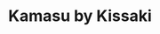 ---
layout: place
title: "Kamasu by Kissaki"
permalink: /new-york/new-york/kamasu-by-kissaki.html
stateAbbr: NY
stateName: New York
cityName: New York
seo:
  name: "Kamasu by Kissaki"
  type: Restaurant
  links: null
description: "Looking for sushi in New York, New York? Check out Kamasu by Kissaki for a delightful Japanese dining experience. Enjoy a variety of sushi and other dishes i..."
place_id: ChIJVU9-Q5JZwokR6OX1_pbtH9M
photos:
  - name: >-
      places/ChIJVU9-Q5JZwokR6OX1_pbtH9M/photos/AeeoHcKDtVdDHbZv17gVSDNgJllEof7or_smG-NgMZEGVLDIsdMZa43rZ88b-X7qi7urzNkJuYQGTaTjBVqzEQAsz5OVbJvuACV6Y9IixpQe9004zU-z-S6COx8BU8vcn_gwKrHDp3hh8Dwbtel9NlzzGdEOko5KSvUBOWKt8WOEbhNLMpZb8yO8Md4wS7BubKr2L3BBFwj_H1hGtXtnAbb4hJYSI5zOZvnF506UKcOVH69tZ9MKKGGJCMOw1TyTpq5ywDrS-Pph5r0m3Nam7IEEebj6IYqm50UEMIPcNwWmbWoWnA
    widthPx: 4800
    heightPx: 3200
    authorAttributions:
      - displayName: Kamasu by Kissaki
        uri: https://maps.google.com/maps/contrib/103381782180057655167
        photoUri: >-
          https://lh3.googleusercontent.com/a-/ALV-UjX4uYidwgiKMRnVqP6j3uve1l-z-INWwIruaSodsHE3_LmcbUo=s100-p-k-no-mo
    flagContentUri: >-
      https://www.google.com/local/imagery/report/?cb_client=maps_api_places.places_api&image_key=!1e10!2sAF1QipP_qLOXvx0S3F4qVBLYZ9NENDoR-_b5zQi4GKgm&hl=en-US
    googleMapsUri: >-
      https://www.google.com/maps/place//data=!3m4!1e2!3m2!1sAF1QipP_qLOXvx0S3F4qVBLYZ9NENDoR-_b5zQi4GKgm!2e10!4m2!3m1!1s0x89c25992437e4f55:0xd31fed96fef5e5e8
  - name: >-
      places/ChIJVU9-Q5JZwokR6OX1_pbtH9M/photos/AeeoHcI0RIKj-t_Aou1RFidbTzEp23t-asmEMRWedTfitfv4qaE6xebhgQfDXbMqXMJAZUmRDMzCyqvMmuRFazko9_6tWO_118iSJ8DF9WcHzGh3d2S4HQDEe3l9KMB5YMUvstGNLNZvAmsFMo5nDfffaRXXdHONp4mOkE4DS1XZaTPwQ2LeY-ZY6gA3vfKn9T6sbsqWr2EJrVOSoEG50IXFTt0dB1MKOCD2AXiARXU-XWyUr4gu2Z7EXLG7IOp1QplGbWW54o7VF9BIojJhuEA7q7aVwfSSE_4cIGlzg109bkiM27fWpKN4y_aFmqVyFlrTsG26JyCW06BwKNVLqc9J4Fck1SqO1bqIVLcaRJ_ap1LviipGD1zXtDrHNB_Y7dDbXjUq_Kd5dReA0gqi4LdnbmVckFEFHfiWEDT_m1agJulw9sybDZLrRdLQme-VBQQe
    widthPx: 4080
    heightPx: 3072
    authorAttributions:
      - displayName: Marco Manfroi
        uri: https://maps.google.com/maps/contrib/117471998707323335572
        photoUri: >-
          https://lh3.googleusercontent.com/a-/ALV-UjVC7V0CMA6SPgSnkgmbOLQWfIvk1DjXyjdl3SRz15LuEWLXe42dNg=s100-p-k-no-mo
    flagContentUri: >-
      https://www.google.com/local/imagery/report/?cb_client=maps_api_places.places_api&image_key=!1e10!2sCIABIhAA3ilWKg73W2f15n4AAlR_&hl=en-US
    googleMapsUri: >-
      https://www.google.com/maps/place//data=!3m4!1e2!3m2!1sCIABIhAA3ilWKg73W2f15n4AAlR_!2e10!4m2!3m1!1s0x89c25992437e4f55:0xd31fed96fef5e5e8
  - name: >-
      places/ChIJVU9-Q5JZwokR6OX1_pbtH9M/photos/AeeoHcJVHBFYR1bwOZYhBPwehYy8SRMXITqM__625XxeCNFr9pJPnjjHLxN16nz6uu-lKExGTzyN1t7qInAcQj6hPZAKJ63Mi4eSbiS1IPrcO-JaFx2QMAp-bpfwboHKW9nrEdOKuRBuEWupTolU7Kg8UHrnx1PK7k27u1uuoFOBb0pgQuyaoWmPPlPhfeQL_YMzEh_5dDdkQ0DLVMRa9I8OtijRcGFgN7L7DDoDDI5mooYhbF_v0WRAIm_CltRu_vODnZnxqmHZr2xfZOCnHzqJ9TBJUfoxF_06kINsqV5g7WYuEw
    widthPx: 3200
    heightPx: 4800
    authorAttributions:
      - displayName: Kamasu by Kissaki
        uri: https://maps.google.com/maps/contrib/103381782180057655167
        photoUri: >-
          https://lh3.googleusercontent.com/a-/ALV-UjX4uYidwgiKMRnVqP6j3uve1l-z-INWwIruaSodsHE3_LmcbUo=s100-p-k-no-mo
    flagContentUri: >-
      https://www.google.com/local/imagery/report/?cb_client=maps_api_places.places_api&image_key=!1e10!2sAF1QipN009ODnFnaLQP25fUb6ocnSvk5NwKxH7t4Ai5v&hl=en-US
    googleMapsUri: >-
      https://www.google.com/maps/place//data=!3m4!1e2!3m2!1sAF1QipN009ODnFnaLQP25fUb6ocnSvk5NwKxH7t4Ai5v!2e10!4m2!3m1!1s0x89c25992437e4f55:0xd31fed96fef5e5e8
  - name: >-
      places/ChIJVU9-Q5JZwokR6OX1_pbtH9M/photos/AeeoHcJqMTLekq96-2HTRG9ve1msryYTX8dSlIJRw726OJJb6jI3ktO2iVER_zkBcrk4qkzzkzLgRE5BX_cDVsjjLRoY6eF5vk-gpRTCxdUlxkhT6M9wM7OgEN1asDdmjqbbfOMfpG72SvCNmahgk0h0F7FtexOo7TOgQGu4NdHybjDDFXx1SRKkEgHF1RYXmgzt6DPbwsDqO0VVf7grL13XMcmNUQ_Ut7rh9Y_FSmNHR92jjRWyPQdW6fAUDba-kgRQRbJV-sVAi5ezvNQiWcthDGI4ft-svEEr_1D85XZ7eBRuwA
    widthPx: 4800
    heightPx: 3200
    authorAttributions:
      - displayName: Kamasu by Kissaki
        uri: https://maps.google.com/maps/contrib/103381782180057655167
        photoUri: >-
          https://lh3.googleusercontent.com/a-/ALV-UjX4uYidwgiKMRnVqP6j3uve1l-z-INWwIruaSodsHE3_LmcbUo=s100-p-k-no-mo
    flagContentUri: >-
      https://www.google.com/local/imagery/report/?cb_client=maps_api_places.places_api&image_key=!1e10!2sAF1QipNoPF9HrF-YJi2hcq40lToENe0RpjdvxCf9V_S4&hl=en-US
    googleMapsUri: >-
      https://www.google.com/maps/place//data=!3m4!1e2!3m2!1sAF1QipNoPF9HrF-YJi2hcq40lToENe0RpjdvxCf9V_S4!2e10!4m2!3m1!1s0x89c25992437e4f55:0xd31fed96fef5e5e8
  - name: >-
      places/ChIJVU9-Q5JZwokR6OX1_pbtH9M/photos/AeeoHcJiAcMD3RojvO56Efqo9gctJEXa3omzguvHO8fyXu36Iy7D__SZfF9NMr1F0Z_c62WxQl3lESwoUC8eSGO9RXyFbT8K-OLeayf4FRs_J3GqEyUnydAqpzb4gCWtzDwix68ZgpP-EuP9Ix1U3VT1lrU6Iy5ODVa_KgzgaJ8NFl-glFOc4IQCvH8FnhEOCBPMHJk7IZdKG9AfCqb4kRzPINsYGzMTPsqpXuYW6lzQTdoH2RqRxQwTQgn3jcRRIatn3UHiKNuWyO1pOc6RhlYG-LcwXdkGvjxOjttJJBlf11LWFus0ePhaFkzFC8agKHStNaE-Odfd7ihaG4XH3nYgQZsGQpIWm-dh3rOlWcBmK8cF9lei-5JxmPFOPiF5EOUfruP535yc0QptJDLFAI6iOBdbTdaWcrs05LK_sRyKhYaQAdyi
    widthPx: 3024
    heightPx: 4032
    authorAttributions:
      - displayName: Blue Chen
        uri: https://maps.google.com/maps/contrib/110212155962071851399
        photoUri: >-
          https://lh3.googleusercontent.com/a-/ALV-UjXSPVhiCS7DSysHDDR3dSbEYRuDSc8omFisKj65ywXBNIgYEMZb=s100-p-k-no-mo
    flagContentUri: >-
      https://www.google.com/local/imagery/report/?cb_client=maps_api_places.places_api&image_key=!1e10!2sCIHM0ogKEICAgIDHoJyElwE&hl=en-US
    googleMapsUri: >-
      https://www.google.com/maps/place//data=!3m4!1e2!3m2!1sCIHM0ogKEICAgIDHoJyElwE!2e10!4m2!3m1!1s0x89c25992437e4f55:0xd31fed96fef5e5e8
  - name: >-
      places/ChIJVU9-Q5JZwokR6OX1_pbtH9M/photos/AeeoHcKNWT1LgC6mSThYa3cWRjQLR5-wMX-giMEfhkdldwJwB60YREUtjrQOmNPbS_vPhos9ySDz6ep7bIMRr3UY3dlVTpKJa0ElUWC7ocUGC6sQP1SZ_plbrMvGg4RXqlC8bvHWDFihVq31DRxW9vmN-7J1xKNHkrpai3Q8j-yDJjeS1g1diuKZimrIoBYO_yA_2CGYUOwDNywosvSXOOyVDjblB_jOcO4hvjErcfDx2Cdq9fCB8iR7hwzlTw_StBzbk3C38WniXo02y7v2bK_ACNqAeJvyTH6PKRVF4LbAI95lWtZKyUdH9g9-ogCH3CQgaCfzUpvncMVOLCbJG-tPbqkvwjjVnIayvL88ocxgC9MtmjRSVIgpFTrRZS0Pn8MSD7VKdbkNqEJwoZ1Kfu0X61Ht3tHWVC63hIYMyYEjjdeKBpw
    widthPx: 3072
    heightPx: 4080
    authorAttributions:
      - displayName: iVes Winzy (Williams)
        uri: https://maps.google.com/maps/contrib/106318964416026982542
        photoUri: >-
          https://lh3.googleusercontent.com/a-/ALV-UjVHCA_drJXHRrTxgz71okmGcgBzqBw60wVa81HlspKT5W_wz7mo=s100-p-k-no-mo
    flagContentUri: >-
      https://www.google.com/local/imagery/report/?cb_client=maps_api_places.places_api&image_key=!1e10!2sCIHM0ogKEICAgICT7rXtgQE&hl=en-US
    googleMapsUri: >-
      https://www.google.com/maps/place//data=!3m4!1e2!3m2!1sCIHM0ogKEICAgICT7rXtgQE!2e10!4m2!3m1!1s0x89c25992437e4f55:0xd31fed96fef5e5e8
  - name: >-
      places/ChIJVU9-Q5JZwokR6OX1_pbtH9M/photos/AeeoHcI3_0BkDsmMaoKleVxbDtuitV5buuiXfcNpcSjPIT-KbfRjl2Wf3fZ3rJslCh-cQQWR6SQaRp8HSEcy3bGmDwTCX1n19yBPkeKjVRM5Do_ovQUlXxPyRAaUe7l92355IcsQ5vEtNnLjvVd7nmXxeH4J6KENlzAiTj95rUi9VTcpB1n3GQommK_naXZjO15FWP7rGkqIznb1mJkjW1IYJisx1--YpHdGvbCwHl8TA39yPtuaZ7mpAzA_hZTnqvGKIYV3oJMBxC9zlbJ2U1KcF2GXajRyQGwrb6M5Aj_-NqF7lxxpAfAMKVneXWcfM5PMGV_qgZX1qK4h7pUaLFD4Pp2R5qnd8KttqNeztrk4hkcbgxfPz3XS9yXQtHatg6Uspt5QE0Qo3zI3EGk1z8NsMRq8lV-ejSzWh63wDuTkVHE
    widthPx: 3024
    heightPx: 4032
    authorAttributions:
      - displayName: angelica maria bueno nanez
        uri: https://maps.google.com/maps/contrib/104954100706429786835
        photoUri: >-
          https://lh3.googleusercontent.com/a-/ALV-UjUOza_zTCkie_Ak5WEOzJ-X6WFCOpb8AiicTEqaqGaNEcGdDfXD=s100-p-k-no-mo
    flagContentUri: >-
      https://www.google.com/local/imagery/report/?cb_client=maps_api_places.places_api&image_key=!1e10!2sCIHM0ogKEICAgIDDvMPmMg&hl=en-US
    googleMapsUri: >-
      https://www.google.com/maps/place//data=!3m4!1e2!3m2!1sCIHM0ogKEICAgIDDvMPmMg!2e10!4m2!3m1!1s0x89c25992437e4f55:0xd31fed96fef5e5e8
  - name: >-
      places/ChIJVU9-Q5JZwokR6OX1_pbtH9M/photos/AeeoHcJc_hGW82MV_oBrQ-eQ7vumqkKfS0XEdYDNzdkbeXRPg5SqqVgmUirpGQlw-1c1c3Zqwprh2ISyY3sVcmBJ2eUTFqEWYpLTcpliq66zmIUmsGt1XHIqcB5pWRHyPY_-80Lb3Vp1KVIirzgZ5ZcPnxTXfG7soGduxt_V4wAxKNUyBDY5KFEliI_xq_5EK5kKzHapAxmdzy_syF9hD5sggPbOqG8y40jocZ5BPkqjEd5ilyh9tRUqAE5bzfrA3maH88FiwfiWm95p5oWwGS8-WZbFpCu8LpbI1BcxO_b9ilBhUHqHXSUQSoBQJ8Gd6u1zzQ58vQYWXUf7CS7P2-uUQ25KqsJBAnmAUZ8A_CFyRs4Z0DvTUv3QLnwvMFLpZwBiEAmvWN8RyW1h3H-4R1fQsqJjFv3IkOOmhoqdx2tkCa8pXhA
    widthPx: 3000
    heightPx: 3126
    authorAttributions:
      - displayName: A R
        uri: https://maps.google.com/maps/contrib/111284359176118678160
        photoUri: >-
          https://lh3.googleusercontent.com/a-/ALV-UjVsXReEujsp6b6jjTiRXAPLSJY_at9K9IORl7fprgzUz2IwSVl8Fg=s100-p-k-no-mo
    flagContentUri: >-
      https://www.google.com/local/imagery/report/?cb_client=maps_api_places.places_api&image_key=!1e10!2sCIHM0ogKEICAgICfn_Sc3wE&hl=en-US
    googleMapsUri: >-
      https://www.google.com/maps/place//data=!3m4!1e2!3m2!1sCIHM0ogKEICAgICfn_Sc3wE!2e10!4m2!3m1!1s0x89c25992437e4f55:0xd31fed96fef5e5e8
  - name: >-
      places/ChIJVU9-Q5JZwokR6OX1_pbtH9M/photos/AeeoHcK3qpWpJWK99wAHuGdFCoMm3L_QtSFCK5Yk6GrcXYO5x2eMnoSra_cEMOcvQ_8L00AB1U8gkvo61lk9z3-8aOCBs31SfU0WI5MIyNws7TrAqzmwO5DRYLm6mjTTk7iEEB0LDjiB0prxCGCVV2Cm9Nu_P2-kVaAY7_YmWKiGNTBPAAhgYqsQBnokaTYIt4TZgFfWNdVMzbyBnWA-PaFH-dzldHVMGW1GjgnYrcxgLmwRs__VEZtjuHi8BY1DHJJXj-WQ2Jj3KPbF4TEBFu1w4sqdhSzEtuiYuK3TXmLs1b2OJfY_xO5CXhtt4G0N-1UmXn7tjOFUaa0rPKVuKx9E3XvzOtB9GwF722zn_8XDl4aewtSi6rOOdOBzOss0VHzCqOfz3Fhx4fF4in3DSO9e4ybfWhHLiIifvb6GitSFmq3BGGzG
    widthPx: 3024
    heightPx: 4032
    authorAttributions:
      - displayName: Blue Chen
        uri: https://maps.google.com/maps/contrib/110212155962071851399
        photoUri: >-
          https://lh3.googleusercontent.com/a-/ALV-UjXSPVhiCS7DSysHDDR3dSbEYRuDSc8omFisKj65ywXBNIgYEMZb=s100-p-k-no-mo
    flagContentUri: >-
      https://www.google.com/local/imagery/report/?cb_client=maps_api_places.places_api&image_key=!1e10!2sCIHM0ogKEICAgIDHoJyE1wE&hl=en-US
    googleMapsUri: >-
      https://www.google.com/maps/place//data=!3m4!1e2!3m2!1sCIHM0ogKEICAgIDHoJyE1wE!2e10!4m2!3m1!1s0x89c25992437e4f55:0xd31fed96fef5e5e8
  - name: >-
      places/ChIJVU9-Q5JZwokR6OX1_pbtH9M/photos/AeeoHcIcWvKv62w70FoOTmOAE3w4XuxEcNJO-i_LK74UGF7NEQkkjNdC0ODJOmVBiB5yXSIhiKqq2_0t2Z0E0Euv0g4I5-68CK68JXEPfhALWS06pNQMCN1dEfqmINgyaJbn-0QAHAFan4suUPZE3ZnlCblEp81HV1CZ4WM5_H_UobdU7c_OsiE1IjwnIGW9r-6vK1PCXXKHWT3UYeMRjUOGexeh54UAew5kBVZopuWym8_ctHIqyPs2ZnJxckBjEHLs3zXXxFlup67inA0J_G3hiRgTA7axEI1GSifIu6p6lWeLb9Wex8b-nID1wxeT_9HvZ1mzuVR2batCJX_Vx9l5mxygROfc0QOaP7_BN7JZTGwmFB4FD4othXltl9PgQlie70oPqoFpIQil3AynjoFsTos5wRH3d92v21-1Rxpa5v3zxbo1
    widthPx: 1073
    heightPx: 885
    authorAttributions:
      - displayName: C J
        uri: https://maps.google.com/maps/contrib/114050319755027038678
        photoUri: >-
          https://lh3.googleusercontent.com/a/ACg8ocJCSb_vMbKoaipvxj6fL_mHFvGh9dGyEx2NXleS3Sqz_o7J5g=s100-p-k-no-mo
    flagContentUri: >-
      https://www.google.com/local/imagery/report/?cb_client=maps_api_places.places_api&image_key=!1e10!2sCIHM0ogKEICAgIDzv4rvkgE&hl=en-US
    googleMapsUri: >-
      https://www.google.com/maps/place//data=!3m4!1e2!3m2!1sCIHM0ogKEICAgIDzv4rvkgE!2e10!4m2!3m1!1s0x89c25992437e4f55:0xd31fed96fef5e5e8
address: 20 Hudson Yards Unit 220, New York, NY 10001, USA
street: 20 Hudson Yards Unit 220
city: New York
state: NY
zip: '10001'
country: USA
neighborhood: null
latitude: '40.753394'
longitude: '-74.001055'
accessibility_options:
  wheelchairAccessibleParking: false
  wheelchairAccessibleEntrance: true
  wheelchairAccessibleRestroom: true
  wheelchairAccessibleSeating: true
business_status: OPERATIONAL
name: Kamasu by Kissaki
google_maps_links:
  directionsUri: >-
    https://www.google.com/maps/dir//''/data=!4m7!4m6!1m1!4e2!1m2!1m1!1s0x89c25992437e4f55:0xd31fed96fef5e5e8!3e0
  placeUri: https://maps.google.com/?cid=15213139299059230184
  writeAReviewUri: >-
    https://www.google.com/maps/place//data=!4m3!3m2!1s0x89c25992437e4f55:0xd31fed96fef5e5e8!12e1
  reviewsUri: >-
    https://www.google.com/maps/place//data=!4m4!3m3!1s0x89c25992437e4f55:0xd31fed96fef5e5e8!9m1!1b1
  photosUri: >-
    https://www.google.com/maps/place//data=!4m3!3m2!1s0x89c25992437e4f55:0xd31fed96fef5e5e8!10e5
primary_type: Sushi Restaurant
opening_hours:
  regular: null
  current: null
secondary_opening_hours:
  regular:
    weekdayDescriptions: null
    type: null
  current:
    weekdayDescriptions: null
    type: null
phone: (212) 577-1153
price_level: null
price_range: $30 &ndash; $50
rating: '3.9'
rating_count: 255
website: null
reviews:
  - name: >-
      places/ChIJVU9-Q5JZwokR6OX1_pbtH9M/reviews/ChdDSUhNMG9nS0VJQ0FnSUNmdmJtazJ3RRAB
    relativePublishTimeDescription: 3 months ago
    rating: 5
    text:
      text: >-
        Dining at Kissaki is an unforgettable experience that beautifully blends
        traditional Japanese flavors with modern creativity. From the moment you
        step in, the inviting ambiance and attention to detail make it clear
        that this is more than just a meal—it’s a culinary journey.


        The quality of the sushi is unparalleled, with each piece showcasing the
        freshest, most flavorful ingredients. Their omakase experience is truly
        a highlight, as the chefs expertly craft each dish with precision and
        artistry, presenting flavors and textures that are perfectly balanced.
        The combination of traditional techniques with innovative touches
        creates a meal that is both authentic and exciting.


        The service is exceptional, with staff that are attentive,
        knowledgeable, and passionate about the cuisine. They guide you through
        the menu with ease, ensuring every detail of your dining experience is
        flawless.


        The sleek, modern decor adds to the overall vibe, creating a comfortable
        yet refined space perfect for both intimate dinners and special
        celebrations.


        In summary, Kissaki is a must-visit for sushi lovers and anyone seeking
        an elevated dining experience. Every aspect, from the food to the
        service and ambiance, is executed with excellence. Highly recommended
        and a place I can’t wait to return to!
      languageCode: en
    originalText:
      text: >-
        Dining at Kissaki is an unforgettable experience that beautifully blends
        traditional Japanese flavors with modern creativity. From the moment you
        step in, the inviting ambiance and attention to detail make it clear
        that this is more than just a meal—it’s a culinary journey.


        The quality of the sushi is unparalleled, with each piece showcasing the
        freshest, most flavorful ingredients. Their omakase experience is truly
        a highlight, as the chefs expertly craft each dish with precision and
        artistry, presenting flavors and textures that are perfectly balanced.
        The combination of traditional techniques with innovative touches
        creates a meal that is both authentic and exciting.


        The service is exceptional, with staff that are attentive,
        knowledgeable, and passionate about the cuisine. They guide you through
        the menu with ease, ensuring every detail of your dining experience is
        flawless.


        The sleek, modern decor adds to the overall vibe, creating a comfortable
        yet refined space perfect for both intimate dinners and special
        celebrations.


        In summary, Kissaki is a must-visit for sushi lovers and anyone seeking
        an elevated dining experience. Every aspect, from the food to the
        service and ambiance, is executed with excellence. Highly recommended
        and a place I can’t wait to return to!
      languageCode: en
    authorAttribution:
      displayName: Jacob Willis
      uri: https://www.google.com/maps/contrib/108659715969309906257/reviews
      photoUri: >-
        https://lh3.googleusercontent.com/a-/ALV-UjU66V-dbNQupNV-0AJovGKH7-gY8zZwxrxsVrMrZrQYPPvR09Y=s128-c0x00000000-cc-rp-mo-ba5
    publishTime: '2024-12-31T22:26:20.470594Z'
    flagContentUri: >-
      https://www.google.com/local/review/rap/report?postId=ChdDSUhNMG9nS0VJQ0FnSUNmdmJtazJ3RRAB&d=17924085&t=1
    googleMapsUri: >-
      https://www.google.com/maps/reviews/data=!4m6!14m5!1m4!2m3!1sChdDSUhNMG9nS0VJQ0FnSUNmdmJtazJ3RRAB!2m1!1s0x89c25992437e4f55:0xd31fed96fef5e5e8
  - name: >-
      places/ChIJVU9-Q5JZwokR6OX1_pbtH9M/reviews/ChdDSUhNMG9nS0VJQ0FnSUQzOU5hTnhRRRAB
    relativePublishTimeDescription: 5 months ago
    rating: 1
    text:
      text: >-
        Food is ok but not up to the standard of any authentic Japanese
        restaurant.  I had the Chef’s choice of sashimi, the tempura don and the
        eel don for my husband.  Tempura was very dry and hard.  Sashimi was
        fine.


        Service was terrible.  The server wanted to charge my credit card before
        I got my bill.  When I requested for the bill, she said I have to pay
        first and she would print the bill to me.  After I paid, she came back &
        threw the bill at me on the table.  I’ll never come here again.  NEVER
        AGAIN!
      languageCode: en
    originalText:
      text: >-
        Food is ok but not up to the standard of any authentic Japanese
        restaurant.  I had the Chef’s choice of sashimi, the tempura don and the
        eel don for my husband.  Tempura was very dry and hard.  Sashimi was
        fine.


        Service was terrible.  The server wanted to charge my credit card before
        I got my bill.  When I requested for the bill, she said I have to pay
        first and she would print the bill to me.  After I paid, she came back &
        threw the bill at me on the table.  I’ll never come here again.  NEVER
        AGAIN!
      languageCode: en
    authorAttribution:
      displayName: Sophia Chan
      uri: https://www.google.com/maps/contrib/114741365770560991309/reviews
      photoUri: >-
        https://lh3.googleusercontent.com/a-/ALV-UjWLSzeSXJRx_7ciu70qX4vKjmBydVFfru9Tt9233ExllXbdig7o=s128-c0x00000000-cc-rp-mo-ba3
    publishTime: '2024-11-13T12:10:32.459781Z'
    flagContentUri: >-
      https://www.google.com/local/review/rap/report?postId=ChdDSUhNMG9nS0VJQ0FnSUQzOU5hTnhRRRAB&d=17924085&t=1
    googleMapsUri: >-
      https://www.google.com/maps/reviews/data=!4m6!14m5!1m4!2m3!1sChdDSUhNMG9nS0VJQ0FnSUQzOU5hTnhRRRAB!2m1!1s0x89c25992437e4f55:0xd31fed96fef5e5e8
  - name: >-
      places/ChIJVU9-Q5JZwokR6OX1_pbtH9M/reviews/ChZDSUhNMG9nS0VJQ0FnSUNmbl9TY0h3EAE
    relativePublishTimeDescription: 3 months ago
    rating: 5
    text:
      text: >-
        Had takeout at Kissaki Omakase. They delivered from Hudson Yards all the
        way to the Upper West Side, which was nice. The sushi was solid, and the
        packaging from the takeout was the best we have ever seen. I'd
        definitely order from here again!
      languageCode: en
    originalText:
      text: >-
        Had takeout at Kissaki Omakase. They delivered from Hudson Yards all the
        way to the Upper West Side, which was nice. The sushi was solid, and the
        packaging from the takeout was the best we have ever seen. I'd
        definitely order from here again!
      languageCode: en
    authorAttribution:
      displayName: A R
      uri: https://www.google.com/maps/contrib/111284359176118678160/reviews
      photoUri: >-
        https://lh3.googleusercontent.com/a-/ALV-UjVsXReEujsp6b6jjTiRXAPLSJY_at9K9IORl7fprgzUz2IwSVl8Fg=s128-c0x00000000-cc-rp-mo-ba8
    publishTime: '2025-01-02T23:27:39.838483Z'
    flagContentUri: >-
      https://www.google.com/local/review/rap/report?postId=ChZDSUhNMG9nS0VJQ0FnSUNmbl9TY0h3EAE&d=17924085&t=1
    googleMapsUri: >-
      https://www.google.com/maps/reviews/data=!4m6!14m5!1m4!2m3!1sChZDSUhNMG9nS0VJQ0FnSUNmbl9TY0h3EAE!2m1!1s0x89c25992437e4f55:0xd31fed96fef5e5e8
  - name: >-
      places/ChIJVU9-Q5JZwokR6OX1_pbtH9M/reviews/ChdDSUhNMG9nS0VJQ0FnSUNYbV9qUnlBRRAB
    relativePublishTimeDescription: 5 months ago
    rating: 2
    text:
      text: >-
        I kind of think this place must be a joke, and there must be hidden
        candid cameras someplace…

        I’d sum this place up as an over-sauced, under-designed, vastly
        over-priced, nearly serviceless sushi/nigiri house.


        Three of us order the 6 and 7 course “dinner”(literally the word they
        use on the menu) for $60 and $70 a piece. Each “course” is just a bite,
        so think more omakase style. Except without almost any service from an
        omakase experience. Almost no service whatsoever. And they don’t serve
        the bites one at a time either. And the bites themselves are prepared
        way over sauced, which is too bad because you can tell the quality of
        fish is actually pretty good (so two stars versus one). See the pic.
        Thats four courses. Lol


        The atmosphere of the place is uninspired and totally bland. We made
        reservations for 7pm on a Friday night and were one of two seated
        tables. That included the bar, which was completely empty. (Worth
        mentioning the restaurants across the hall were packed.)


        Long story short, after spending $200 before tax on “dinner” we went
        downstairs to little Spain and ordered $15 burgers and fries to finally
        get enough to eat.


        I’m not trying to be a hater. I have eaten at incredible sushi houses in
        the city. But this is not one of them. It is certainly not selling 5, 6,
        and 7 coursed “dinners,” and they really should change the wording on
        their menu. Perhaps if they list as something else, it wouldn’t be so
        offensive.


        I’ve never eaten a burger after a $200 dinner before. But glad little
        Spain is just downstairs.


        Avoid, unless you want a pricey snack. I will avoid moving forward,
        because they are just way too many other spots that are better than
        this, across the board! Service was one star. They didn’t keep our water
        glasses filled or offer us any.
      languageCode: en
    originalText:
      text: >-
        I kind of think this place must be a joke, and there must be hidden
        candid cameras someplace…

        I’d sum this place up as an over-sauced, under-designed, vastly
        over-priced, nearly serviceless sushi/nigiri house.


        Three of us order the 6 and 7 course “dinner”(literally the word they
        use on the menu) for $60 and $70 a piece. Each “course” is just a bite,
        so think more omakase style. Except without almost any service from an
        omakase experience. Almost no service whatsoever. And they don’t serve
        the bites one at a time either. And the bites themselves are prepared
        way over sauced, which is too bad because you can tell the quality of
        fish is actually pretty good (so two stars versus one). See the pic.
        Thats four courses. Lol


        The atmosphere of the place is uninspired and totally bland. We made
        reservations for 7pm on a Friday night and were one of two seated
        tables. That included the bar, which was completely empty. (Worth
        mentioning the restaurants across the hall were packed.)


        Long story short, after spending $200 before tax on “dinner” we went
        downstairs to little Spain and ordered $15 burgers and fries to finally
        get enough to eat.


        I’m not trying to be a hater. I have eaten at incredible sushi houses in
        the city. But this is not one of them. It is certainly not selling 5, 6,
        and 7 coursed “dinners,” and they really should change the wording on
        their menu. Perhaps if they list as something else, it wouldn’t be so
        offensive.


        I’ve never eaten a burger after a $200 dinner before. But glad little
        Spain is just downstairs.


        Avoid, unless you want a pricey snack. I will avoid moving forward,
        because they are just way too many other spots that are better than
        this, across the board! Service was one star. They didn’t keep our water
        glasses filled or offer us any.
      languageCode: en
    authorAttribution:
      displayName: Tom Burchinal
      uri: https://www.google.com/maps/contrib/117429626135525975887/reviews
      photoUri: >-
        https://lh3.googleusercontent.com/a/ACg8ocK1oBaij4K9cUA-slHa5LLZV2k4bdK2e-iqMs6RBebTUysm5Ow=s128-c0x00000000-cc-rp-mo-ba4
    publishTime: '2024-10-20T19:06:47.207752Z'
    flagContentUri: >-
      https://www.google.com/local/review/rap/report?postId=ChdDSUhNMG9nS0VJQ0FnSUNYbV9qUnlBRRAB&d=17924085&t=1
    googleMapsUri: >-
      https://www.google.com/maps/reviews/data=!4m6!14m5!1m4!2m3!1sChdDSUhNMG9nS0VJQ0FnSUNYbV9qUnlBRRAB!2m1!1s0x89c25992437e4f55:0xd31fed96fef5e5e8
  - name: >-
      places/ChIJVU9-Q5JZwokR6OX1_pbtH9M/reviews/ChZDSUhNMG9nS0VJQ0FnSUNMbnNud0V3EAE
    relativePublishTimeDescription: 9 months ago
    rating: 4
    text:
      text: >-
        We were pleasantly surprised by how delicious the small sushi spot in
        Hudson yards was. It was extremely fresh and everything tasted really
        good. We weren’t sure what to expect when we walked in as it was a
        smaller spot and wasn’t too busy as it was after the lunch rush but as
        mentioned everything was really good. My only complaint is it seemed
        like there was only one person really working the floor and the sushi
        bar and I think the hostess was doubling trying to help as well. They
        still did really well for being understaffed, but things were definitely
        slower when it came to getting my sake or some of our other orders. I
        don’t fault them for that at all and I think they did a good job as a
        place got busier.
      languageCode: en
    originalText:
      text: >-
        We were pleasantly surprised by how delicious the small sushi spot in
        Hudson yards was. It was extremely fresh and everything tasted really
        good. We weren’t sure what to expect when we walked in as it was a
        smaller spot and wasn’t too busy as it was after the lunch rush but as
        mentioned everything was really good. My only complaint is it seemed
        like there was only one person really working the floor and the sushi
        bar and I think the hostess was doubling trying to help as well. They
        still did really well for being understaffed, but things were definitely
        slower when it came to getting my sake or some of our other orders. I
        don’t fault them for that at all and I think they did a good job as a
        place got busier.
      languageCode: en
    authorAttribution:
      displayName: Rachel Caitlin
      uri: https://www.google.com/maps/contrib/117602863006644649273/reviews
      photoUri: >-
        https://lh3.googleusercontent.com/a-/ALV-UjUbBNdgz9RbGwCibpuGj_JtgVV70UON6KarTEIJPsvH05roreD1=s128-c0x00000000-cc-rp-mo-ba4
    publishTime: '2024-06-19T12:23:28.894659Z'
    flagContentUri: >-
      https://www.google.com/local/review/rap/report?postId=ChZDSUhNMG9nS0VJQ0FnSUNMbnNud0V3EAE&d=17924085&t=1
    googleMapsUri: >-
      https://www.google.com/maps/reviews/data=!4m6!14m5!1m4!2m3!1sChZDSUhNMG9nS0VJQ0FnSUNMbnNud0V3EAE!2m1!1s0x89c25992437e4f55:0xd31fed96fef5e5e8
parking_options: null
payment_options:
  acceptsCreditCards: true
  acceptsCashOnly: false
allow_dogs: null
curbside_pickup: null
delivery: true
dine_in: true
good_for_children: null
good_for_groups: null
good_for_sports: false
live_music: false
menu_for_children: false
outdoor_seating: false
reservable: true
restroom: true
serves_beer: true
serves_breakfast: null
serves_brunch: null
serves_cocktails: null
serves_coffee: false
serves_dinner: true
serves_dessert: true
serves_lunch: true
serves_vegetarian_food: null
serves_wine: true
takeout: true
summary: null

---